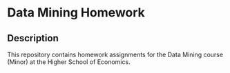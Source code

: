 # Data Mining Homework

## Description

This repository contains homework assignments for the Data Mining course (Minor) at the Higher School of Economics.